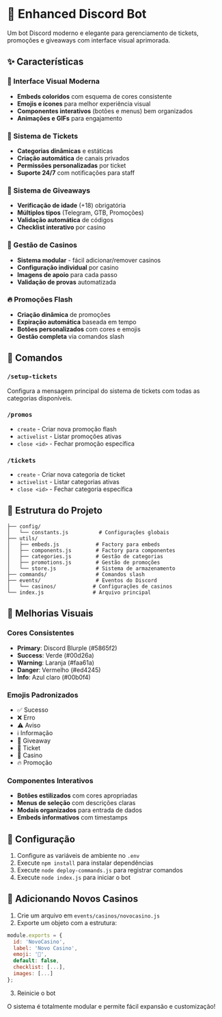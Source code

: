 # 🤖 Enhanced Discord Bot

Um bot Discord moderno e elegante para gerenciamento de tickets, promoções e giveaways com interface visual aprimorada.

## ✨ Características

### 🎨 Interface Visual Moderna
- **Embeds coloridos** com esquema de cores consistente
- **Emojis e ícones** para melhor experiência visual
- **Componentes interativos** (botões e menus) bem organizados
- **Animações e GIFs** para engajamento

### 🎫 Sistema de Tickets
- **Categorias dinâmicas** e estáticas
- **Criação automática** de canais privados
- **Permissões personalizadas** por ticket
- **Suporte 24/7** com notificações para staff

### 🎁 Sistema de Giveaways
- **Verificação de idade** (+18) obrigatória
- **Múltiplos tipos** (Telegram, GTB, Promoções)
- **Validação automática** de códigos
- **Checklist interativo** por casino

### 🎰 Gestão de Casinos
- **Sistema modular** - fácil adicionar/remover casinos
- **Configuração individual** por casino
- **Imagens de apoio** para cada passo
- **Validação de provas** automatizada

### 🔥 Promoções Flash
- **Criação dinâmica** de promoções
- **Expiração automática** baseada em tempo
- **Botões personalizados** com cores e emojis
- **Gestão completa** via comandos slash

## 🚀 Comandos

### `/setup-tickets`
Configura a mensagem principal do sistema de tickets com todas as categorias disponíveis.

### `/promos`
- `create` - Criar nova promoção flash
- `activelist` - Listar promoções ativas
- `close <id>` - Fechar promoção específica

### `/tickets`
- `create` - Criar nova categoria de ticket
- `activelist` - Listar categorias ativas
- `close <id>` - Fechar categoria específica

## 📁 Estrutura do Projeto

```
├── config/
│   └── constants.js          # Configurações globais
├── utils/
│   ├── embeds.js            # Factory para embeds
│   ├── components.js        # Factory para componentes
│   ├── categories.js        # Gestão de categorias
│   ├── promotions.js        # Gestão de promoções
│   └── store.js             # Sistema de armazenamento
├── commands/                # Comandos slash
├── events/                  # Eventos do Discord
│   └── casinos/            # Configurações de casinos
└── index.js                # Arquivo principal
```

## 🎨 Melhorias Visuais

### Cores Consistentes
- **Primary**: Discord Blurple (#5865f2)
- **Success**: Verde (#00d26a)
- **Warning**: Laranja (#faa61a)
- **Danger**: Vermelho (#ed4245)
- **Info**: Azul claro (#00b0f4)

### Emojis Padronizados
- ✅ Sucesso
- ❌ Erro
- ⚠️ Aviso
- ℹ️ Informação
- 🎁 Giveaway
- 🎫 Ticket
- 🎰 Casino
- 🔥 Promoção

### Componentes Interativos
- **Botões estilizados** com cores apropriadas
- **Menus de seleção** com descrições claras
- **Modais organizados** para entrada de dados
- **Embeds informativos** com timestamps

## 🔧 Configuração

1. Configure as variáveis de ambiente no `.env`
2. Execute `npm install` para instalar dependências
3. Execute `node deploy-commands.js` para registrar comandos
4. Execute `node index.js` para iniciar o bot

## 📝 Adicionando Novos Casinos

1. Crie um arquivo em `events/casinos/novocasino.js`
2. Exporte um objeto com a estrutura:
```javascript
module.exports = {
  id: 'NovoCasino',
  label: 'Novo Casino',
  emoji: '🎲',
  default: false,
  checklist: [...],
  images: [...]
};
```
3. Reinicie o bot

O sistema é totalmente modular e permite fácil expansão e customização!